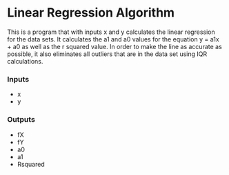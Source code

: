 # Linear Regression Algorithm
This is a program that with inputs x and y calculates the linear regression for the data sets. It calculates the a1 and a0 values for the equation y = a1x + a0 as well as the r squared value. In order to make the line as accurate as possible, it also eliminates all outliers that are in the data set using IQR calculations.
### Inputs
- x
- y
### Outputs
- fX
- fY
- a0
- a1
- Rsquared
